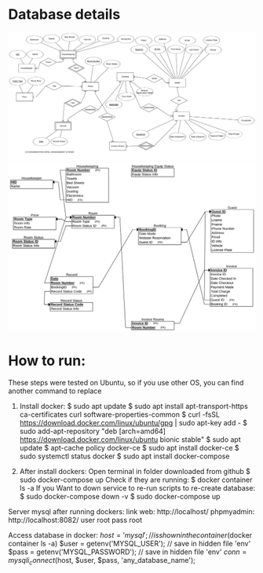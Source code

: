 # Database details
![ER Diagram](database-details/er-diagram.png)
![Relational-Schema](database-details/Relational-Schema.png)

# How to run:
These steps were tested on Ubuntu, so if you use other OS, you can find another command to replace
1. Install docker:
$ sudo apt update
$ sudo apt install apt-transport-https ca-certificates curl software-properties-common
$ curl -fsSL https://download.docker.com/linux/ubuntu/gpg | sudo apt-key add -
$ sudo add-apt-repository "deb [arch=amd64] https://download.docker.com/linux/ubuntu bionic stable"
$ sudo apt update
$ apt-cache policy docker-ce
$ sudo apt install docker-ce
$ sudo systemctl status docker
$ sudo apt install docker-compose

2. After install dockers:
Open terminal in folder downloaded from github
$ sudo docker-compose up
Check if they are running:
$ docker container ls -a
If you Want to down service to re-run scripts to re-create database:
$ sudo docker-compose down -v
$ sudo docker-compose up

Server mysql after running dockers:
link web: http://localhost/
phpmyadmin: http://localhost:8082/
	user root
	pass root

Access database in docker:
	$host = 'mysql';	// is shown in the container ($docker container ls -a)
	$user = getenv('MYSQL_USER'); // save in hidden file 'env'
	$pass = getenv('MYSQL_PASSWORD'); // save in hidden file 'env'
	$conn = mysqli_connect($host, $user, $pass, 'any_database_name');



